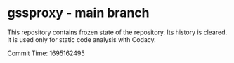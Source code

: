 # gssproxy - main branch

This repository contains frozen state of the repository.
Its history is cleared. It is used only for static code
analysis with Codacy.

Commit Time: 1695162495